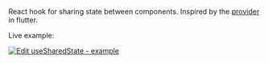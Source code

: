 React hook for sharing state between components. Inspired by the [provider](https://github.com/rrousselGit/provider) in flutter.

Live example:

[![Edit useSharedState - example](https://codesandbox.io/static/img/play-codesandbox.svg)](https://codesandbox.io/s/mystifying-cray-x2gcp?fontsize=14&hidenavigation=1&theme=dark)

